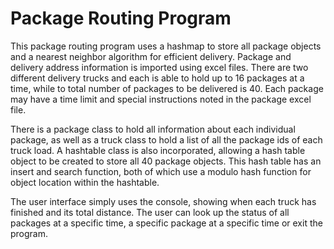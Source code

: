 # Package Routing Program

This package routing program uses a hashmap to store all package objects and a nearest neighbor algorithm for efficient delivery. Package and delivery address information is imported using excel files. There are two different delivery trucks and each is able to hold up to 16 packages at a time, while to total number of packages to be delivered is 40. Each package may have a time limit and special instructions noted in the package excel file.

There is a package class to hold all information about each individual package, as well as a truck class to hold a list of all the package ids of each truck load. A hashtable class is also incorporated, allowing a hash table object to be created to store all 40 package objects. This hash table has an insert and search function, both of which use a modulo hash function for object location within the hashtable.

The user interface simply uses the console, showing when each truck has finished and its total distance. The user can look up the status of all packages at a specific time, a specific package at a specific time or exit the program.
